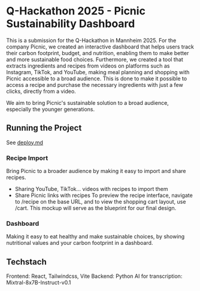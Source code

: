 # Q-Hackathon 2025 - Picnic Sustainability Dashboard
This is a submission for the Q-Hackathon in Mannheim 2025.
For the company Picnic, we created an interactive dashboard that helps users track their carbon footprint, budget, and nutrition, enabling them to make better and more sustainable food choices. Furthermore, we created a tool that extracts ingredients and recipes from videos on platforms such as Instagram, TikTok, and YouTube, making meal planning and shopping with Picnic accessible to a broad audience. This is done to make it possible to access a recipe and purchase the necessary ingredients with just a few clicks, directly from a video.

We aim to bring Picnic's sustainable solution to a broad audience, especially the younger generations.

## Running the Project

See [deploy.md](deploy.md)

### Recipe Import

Bring Picnic to a broader audience by making it easy to import and share recipes.

- Sharing YouTube, TikTok... videos with recipes to import them
- Share Picnic links with recipes
To preview the recipe interface, navigate to /recipe on the base URL, and to view the shopping cart layout, use /cart. This mockup will serve as the blueprint for our final design.


### Dashboard

Making it easy to eat healthy and make sustainable choices,
by showing nutritional values and your carbon footprint in a dashboard.

## Techstach

Frontend: React, Tailwindcss, Vite
Backend: Python
AI for transcription: Mixtral-8x7B-Instruct-v0.1
